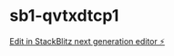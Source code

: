 # sb1-qvtxdtcp1

[Edit in StackBlitz next generation editor ⚡️](https://stackblitz.com/~/github.com/pavelrud01/sb1-qvtxdtcp1)